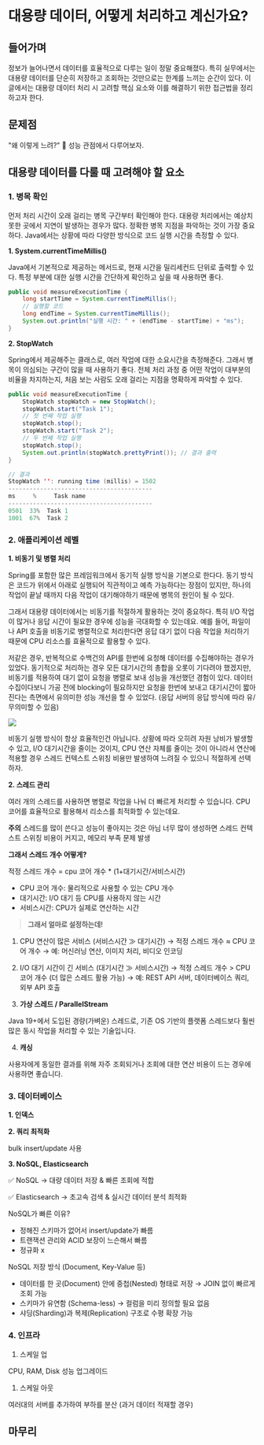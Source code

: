 # 대용량 데이터, 어떻게 처리하고 계신가요?

## 들어가며

정보가 늘어나면서 데이터를 효율적으로 다루는 일이 정말 중요해졌다. 특히 실무에서는 대용량 데이터를 단순히 저장하고 조회하는 것만으로는 한계를 느끼는 순간이 있다. 이 글에서는 대용량 데이터 처리 시 고려할 핵심 요소와 이를 해결하기 위한 접근법을 정리하고자 한다.

## 문제점

"왜 이렇게 느려?" 🤯 성능 관점에서 다루어보자.

## 대용량 데이터를 다룰 때 고려해야 할 요소

### 1. 병목 확인

먼저 처리 시간이 오래 걸리는 병목 구간부터 확인해야 한다. 대용량 처리에서는 예상치 못한 곳에서 지연이 발생하는 경우가 많다. 정확한 병목 지점을 파악하는 것이 가장 중요하다. Java에서는 상황에 따라 다양한 방식으로 코드 실행 시간을 측정할 수 있다.

**1. System.currentTimeMillis()**

Java에서 기본적으로 제공하는 메서드로, 현재 시간을 밀리세컨드 단위로 출력할 수 있다. 특정 부분에 대한 실행 시간을 간단하게 확인하고 싶을 때 사용하면 좋다.

```java
public void measureExecutionTime {
    long startTime = System.currentTimeMillis();
    // 실행할 코드
    long endTime = System.currentTimeMillis();
    System.out.println("실행 시간: " + (endTime - startTime) + "ms");
}
```

**2. StopWatch**

Spring에서 제공해주는 클래스로, 여러 작업에 대한 소요시간을 측정해준다. 그래서 병목이 의심되는 구간이 많을 때 사용하기 좋다. 전체 처리 과정 중 어떤 작업이 대부분의 비율을 차지하는지, 처음 보는 사람도 오래 걸리는 지점을 명확하게 파악할 수 있다.

```java
public void measureExecutionTime {
    StopWatch stopWatch = new StopWatch();
    stopWatch.start("Task 1");
    // 첫 번째 작업 실행
    stopWatch.stop();
    stopWatch.start("Task 2");
    // 두 번째 작업 실행
    stopWatch.stop();
    System.out.println(stopWatch.prettyPrint()); // 결과 출력
}

// 결과
StopWatch '': running time (millis) = 1502
-----------------------------------------
ms     %     Task name
-----------------------------------------
0501  33%  Task 1
1001  67%  Task 2
```

### 2. 애플리케이션 레벨

**1. 비동기 및 병렬 처리**

Spring를 포함한 많은 프레임워크에서 동기적 실행 방식을 기본으로 한다다. 동기 방식은 코드가 위에서 아래로 실행되어 직관적이고 예측 가능하다는 장점이 있지만, 하나의 작업이 끝날 때까지 다음 작업이 대기해야하기 때문에 병목의 원인이 될 수 있다.

그래서 대용량 데이터에서는 비동기를 적절하게 활용하는 것이 중요하다. 특히 I/O 작업이 많거나 응답 시간이 필요한 경우에 성능을 극대화할 수 있는데요. 예를 들어, 파일이나 API 호출을 비동기로 병렬적으로 처리한다면 응답 대기 없이 다음 작업을 처리하기 때문에 CPU 리소스를 효율적으로 활용할 수 있다.

저같은 경우, 반복적으로 수백건의 API를 한번에 요청해 데이터를 수집해야하는 경우가 있었다. 동기적으로 처리하는 경우 모든 대기시간의 총합을 오롯이 기다려야 했겠지만, 비동기를 적용하여 대기 없이 요청을 병렬로 보내 성능을 개선했던 경험이 있다. 데이터 수집이다보니 가공 전에 blocking이 필요하지만 요청을 한번에 보내고 대기시간이 짧아진다는 측면에서 유의미한 성능 개선을 할 수 있었다. (응답 서버의 응답 방식에 따라 유/무의미할 수 있음)

![](https://velog.velcdn.com/images/sa46lll/post/5b65fa34-8843-445d-865e-3f1d4d45256f/image.png)

비동기 실행 방식이 항상 효율적인건 아닙니다. 상황에 따라 오히려 자원 낭비가 발생할 수 있고, I/O 대기시간을 줄이는 것이지, CPU 연산 자체를 줄이는 것이 아니라서 연산에 적용할 경우 스레드 컨텍스트 스위칭 비용만 발생하여 느려질 수 있으니 적절하게 선택하자.

**2. 스레드 관리**

여러 개의 스레드를 사용하면 병렬로 작업을 나눠 더 빠르게 처리할 수 있습니다. CPU 코어를 효율적으로 활용해서 리소스를 최적화할 수 있는데요.

**주의** 스레드를 많이 쓴다고 성능이 좋아지는 것은 아님 너무 많이 생성하면 스레드 컨텍스트 스위칭 비용이 커지고, 메모리 부족 문제 발생

**그래서 스레드 개수 어떻게?**

적정 스레드 개수 = cpu 코어 개수 \* (1+대기시간/서비스시간)

* CPU 코어 개수: 물리적으로 사용할 수 있는 CPU 개수
* 대기시간: I/O 대기 등 CPU를 사용하지 않는 시간
* 서비스시간: CPU가 실제로 연산하는 시간

> **그래서 얼마로 설정하는데!**

1. CPU 연산이 많은 서비스 (서비스시간 ≫ 대기시간) → 적정 스레드 개수 ≈ CPU 코어 개수 → 예: 머신러닝 연산, 이미지 처리, 비디오 인코딩
2. I/O 대기 시간이 긴 서비스 (대기시간 ≫ 서비스시간) → 적정 스레드 개수 > CPU 코어 개수 (더 많은 스레드 활용 가능) → 예: REST API 서버, 데이터베이스 쿼리, 외부 API 호출



3. **가상 스레드 / ParallelStream**

Java 19+에서 도입된 경량(가벼운) 스레드로, 기존 OS 기반의 플랫폼 스레드보다 훨씬 많은 동시 작업을 처리할 수 있는 기술입니다.



4. **캐싱**

사용자에게 동일한 결과를 위해 자주 조회되거나 조회에 대한 연산 비용이 드는 경우에 사용하면 좋습니다.



### 3. 데이터베이스

**1. 인덱스**

**2. 쿼리 최적화**

bulk insert/update 사용

**3. NoSQL, Elasticsearch**

✅ NoSQL → 대량 데이터 저장 & 빠른 조회에 적합

✅ Elasticsearch → 초고속 검색 & 실시간 데이터 분석 최적화

NoSQL가 빠른 이유?

* 정해진 스키마가 없어서 insert/update가 빠름
* 트랜잭션 관리와 ACID 보장이 느슨해서 빠름
* 정규화 x

NoSQL 저장 방식 (Document, Key-Value 등)

* 데이터를 한 곳(Document) 안에 중첩(Nested) 형태로 저장 → JOIN 없이 빠르게 조회 가능
* 스키마가 유연함 (Schema-less) → 컬럼을 미리 정의할 필요 없음
* 샤딩(Sharding)과 복제(Replication) 구조로 수평 확장 가능



### 4. 인프라

1. 스케일 업

CPU, RAM, Disk 성능 업그레이드

1. 스케일 아웃

여러대의 서버를 추가하여 부하를 분산 (과거 데이터 적재할 경우)

## 마무리


